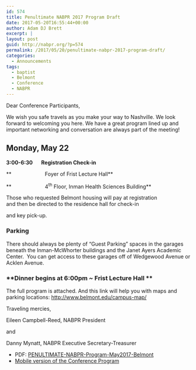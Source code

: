```yaml
---
id: 574
title: Penultimate NABPR 2017 Program Draft
date: 2017-05-20T16:55:44+00:00
author: Adam DJ Brett
excerpt: |
layout: post
guid: http://nabpr.org/?p=574
permalink: /2017/05/20/penultimate-nabpr-2017-program-draft/
categories:
  - Announcements
tags:
  - baptist
  - Belmont
  - Conference
  - NABPR
---
```

Dear Conference Participants,

We wish you safe travels as you make your way to Nashville. We look forward to welcoming you here. We have a great program lined up and important networking and conversation are always part of the meeting!

## **<span data-term="goog_1008384064">Monday, May 22</span>**

**<span data-term="goog_1008384065">3:00-6:30</span>       Registration Check-in**

**                       Foyer of Frist Lecture Hall**

**                       4<sup>th</sup> Floor, Inman Health Sciences Building**

Those who requested Belmont housing will pay at registration  
and then be directed to the residence hall for check-in

and key pick-up.

### **Parking**

There should always be plenty of &#8220;Guest Parking&#8221; spaces in the garages beneath the Inman-McWhorter buildings and the Janet Ayers Academic Center.  You can get access to these garages off of Wedgewood Avenue or Acklen Avenue.

### **Dinner begins at <span data-term="goog_1008384066">6:00pm</span> ~ Frist Lecture Hall **

The full program is attached. And this link will help you with maps and parking locations: <a href="http://www.belmont.edu/campus-map/" data-saferedirecturl="https://www.google.com/url?hl=en&q=http://www.belmont.edu/campus-map/&source=gmail&ust=1495398674318000&usg=AFQjCNGwLpGlz1BQH4xzg_fWAdDMgeZl_g">http://www.belmont.edu/campus-map/</a>

Traveling mercies,

Eileen Campbell-Reed, NABPR President

and

Danny Mynatt, NABPR Executive Secretary-Treasurer

  * PDF: [PENULTIMATE-NABPR-Program-May2017-Belmont](http://3.83.244.150/wp-content/uploads/2017/05/PENULTIMATE-NABPR-Program-May2017-Belmont.pdf)
  * [Mobile version of the Conference Program](http://nabpr.org/meetings/2017-annual-meeting-nabpr-program/)